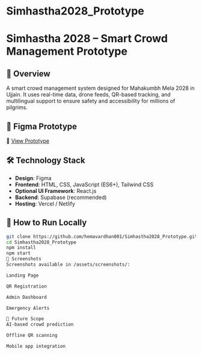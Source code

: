 # Simhastha2028_Prototype
# Simhastha 2028 – Smart Crowd Management Prototype

## 🧠 Overview
A smart crowd management system designed for Mahakumbh Mela 2028 in Ujjain. It uses real-time data, drone feeds, QR-based tracking, and multilingual support to ensure safety and accessibility for millions of pilgrims.

## 🎨 Figma Prototype
🔗 [View Prototype](https://gear-upbeat-36037066.figma.site/)

## 🛠 Technology Stack
- **Design**: Figma
- **Frontend**: HTML, CSS, JavaScript (ES6+), Tailwind CSS
- **Optional UI Framework**: React.js
- **Backend**: Supabase (recommended)
- **Hosting**: Vercel / Netlify

## 🚀 How to Run Locally
```bash
git clone https://github.com/hemavardhan001/Simhastha2028_Prototype.git
cd Simhastha2028_Prototype
npm install
npm start
📸 Screenshots
Screenshots available in /assets/screenshots/:

Landing Page

QR Registration

Admin Dashboard

Emergency Alerts

🌱 Future Scope
AI-based crowd prediction

Offline QR scanning

Mobile app integration
